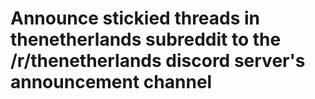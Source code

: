 # Announce stickied threads in thenetherlands subreddit to the /r/thenetherlands discord server's announcement channel
